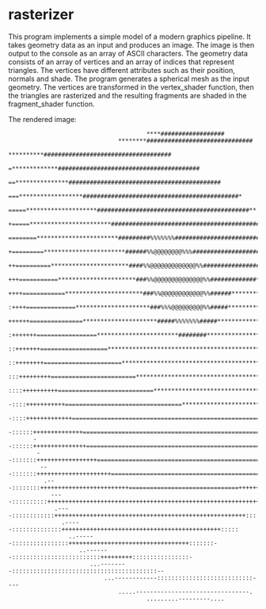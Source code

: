 # rasterizer
This program implements a simple model of a modern graphics pipeline. It takes geometry data as an input and produces an image. The image is then output to the console as an array of ASCII characters. The geometry data consists of an array of vertices and an array of indices that represent triangles. The vertices have different attributes such as their position, normals and shade. The program generates a spherical mesh as the input geometry. The vertices are transformed in the vertex_shader function, then the triangles are rasterized and the resulting fragments are shaded in the fragment_shader function.

The rendered image:
```
                                       ****##################                                       
                               ********##############################                               
                           **********####################################                           
                       =*************########################################                       
                    ==***************###########################################                    
                 ===******************############################################*                 
               =====********************###########################################**               
             +=====***********************##########################################***             
            ========***********************#########%%%%%%%##########################***            
          +=========***********************######%%@@@@@@@@%%%######################******          
         ++==========**********************####%%@@@@@@@@@@@@@%%##################*********         
        +++===========**********************###%%@@@@@@@@@@@@@@%%#############**************        
       ++++============**********************###%%@@@@@@@@@@@@%%######***********************       
      :++++==============*********************###%%%@@@@@@@@@%%#####*************************=      
      ++++++===============*********************#####%%%%%%%#####****************************=      
     :+++++++=================***********************########********************************==     
     ::+++++++===================***********************************************************===     
     ::++++++++======================******************************************************====     
     :::+++++++++========================***********************************************=======     
     ::::++++++++++===========================***************************************==========     
     -::::+++++++++++=================================**************************==============+     
      -::::+++++++++++++=====================================================================+      
      -::::::++++++++++++++=================================================================++      
       --::::::+++++++++++++++============================================================+++       
        --:::::::+++++++++++++++++=====================================================+++++        
         ---:::::::+++++++++++++++++++++===========================================++++++++         
          .---::::::::+++++++++++++++++++++++++===============================+++++++++++:          
            ----::::::::::+++++++++++++++++++++++++++++++++++++++++++++++++++++++++++++:            
             .----::::::::::::++++++++++++++++++++++++++++++++++++++++++++++++++++++:::             
               .-----::::::::::::::+++++++++++++++++++++++++++++++++++++++++++++:::::               
                 ..------::::::::::::::::++++++++++++++++++++++++++++++++++:::::::-                 
                    ..-------:::::::::::::::::::::::::+++++++++::::::::::::::::-                    
                       ...--------:::::::::::::::::::::::::::::::::::::::::--                       
                           ...------------:::::::::::::::::::::::::::----                           
                               .....--------------------------------.                               
                                       .........---------....                               
```
